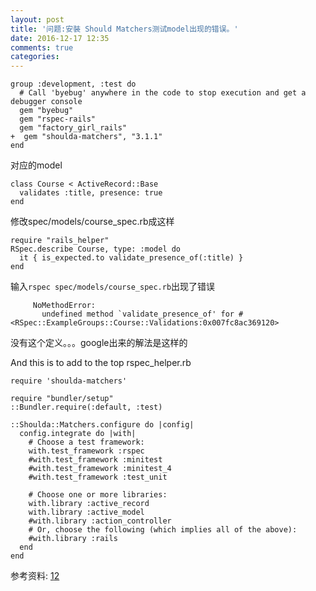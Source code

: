 ```yaml
---
layout: post
title: '问题:安裝 Should Matchers测试model出现的错误。'
date: 2016-12-17 12:35
comments: true
categories: 
---
```

```
group :development, :test do
  # Call 'byebug' anywhere in the code to stop execution and get a debugger console
  gem "byebug"
  gem "rspec-rails"
  gem "factory_girl_rails"
+  gem "shoulda-matchers", "3.1.1"
end
```
对应的model
```
class Course < ActiveRecord::Base
  validates :title, presence: true
end
```
修改spec/models/course_spec.rb成这样
```
require "rails_helper"
RSpec.describe Course, type: :model do
  it { is_expected.to validate_presence_of(:title) }
end
```
输入`rspec spec/models/course_spec.rb`出现了错误
```
     NoMethodError:
       undefined method `validate_presence_of' for #<RSpec::ExampleGroups::Course::Validations:0x007fc8ac369120>
```
没有这个定义。。。google出来的解法是这样的

And this is to add to the top rspec_helper.rb
```
require 'shoulda-matchers'

require "bundler/setup"
::Bundler.require(:default, :test)

::Shoulda::Matchers.configure do |config|
  config.integrate do |with|
    # Choose a test framework:
    with.test_framework :rspec
    #with.test_framework :minitest
    #with.test_framework :minitest_4
    #with.test_framework :test_unit

    # Choose one or more libraries:
    with.library :active_record
    with.library :active_model
    #with.library :action_controller
    # Or, choose the following (which implies all of the above):
    #with.library :rails
  end
end
```
参考资料: [1](http://stackoverflow.com/questions/34164572/nomethoderror-undefined-method-validate-presence-of-rspec-and-shoulda-matche)[2](http://www.rubydoc.info/github/thoughtbot/shoulda-matchers/Shoulda%2FMatchers%2FActiveModel%3Avalidate_presence_of)
